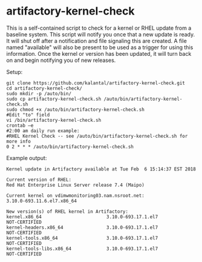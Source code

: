 # artifactory-kernel-check

This is a self-contained script to check for a kernel or RHEL update from a baseline system. This script will notify you once that a new update is ready. It will shut off after a notification and file signaling this are created. A file named "available" will also be present to be used as a trigger for using this information. Once the kernel or version has been updated, it will turn back on and begin notifying you of new releases. 

Setup:

    git clone https://github.com/kalantal/artifactory-kernel-check.git
    cd artifactory-kernel-check/
    sudo mkdir -p /auto/bin/
    sudo cp artifactory-kernel-check.sh /auto/bin/artifactory-kernel-check.sh
    sudo chmod +x /auto/bin/artifactory-kernel-check.sh
    #Edit "to" field
    vi /bin/artifactory-kernel-check.sh
    crontab –e
    #2:00 am daily run example:
    #RHEL Kernel Check -- see /auto/bin/artifactory-kernel-check.sh for more info
    0 2 * * * /auto/bin/artifactory-kernel-check.sh

Example output:

    Kernel update in Artifactory available at Tue Feb  6 15:14:37 EST 2018

    Current version of RHEL:
    Red Hat Enterprise Linux Server release 7.4 (Maipo)

    Current kernel on vdimwmonitoring03.nam.nsroot.net:
    3.10.0-693.11.6.el7.x86_64

    New version(s) of RHEL kernel in Artifactory:
    kernel.x86_64                        3.10.0-693.17.1.el7           NOT-CERTIFIED
    kernel-headers.x86_64                3.10.0-693.17.1.el7           NOT-CERTIFIED
    kernel-tools.x86_64                  3.10.0-693.17.1.el7           NOT-CERTIFIED
    kernel-tools-libs.x86_64             3.10.0-693.17.1.el7           NOT-CERTIFIED
